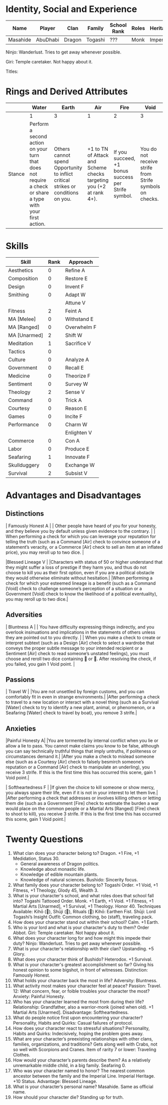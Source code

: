 # Identity, Social and Experience
| Name | Player | Clan | Family | School Rank | Roles | Heritage  | Honor | Glory| Status | Total XP | Unspent XP |
| ---- | ------ | ---- | ------ | ----------- | ----- |---------- | ------ | ---- | ----- | -------- | ---------- |
| Masahide | AbuDhabi | Dragon | Togashi | ??? | Monk |  Imperial |   40    |  50   |  40   |    0    |     0     |

Ninjo: Wanderlust. Tries to get away whenever possible.

Giri: Temple caretaker. Not happy about it.

Titles: 

# Rings and Derived Attributes

|        | Water| Earth | Air | Fire | Void |
| ------ | ---- | ----- | --- | ---- | ---- |
|        |  1   |   3   |  1  |  2   |   3  |
| Stance | Perform a second action on your turn that does not require a check or share a type with your first action. | Others cannot spend Opportunity to inflict critical strikes or conditions on you. | +1 to TN of Attack and Scheme checks targeting you (+2 at rank 4+). | If you succeed, +1 bonus success per Strife symbol. | You do not receive strife from Strife symbols on checks. |

# Skills

|Skill | Rank | Approach |
| ------ | ---- | ----- | 
|Aesthetics|  0   |   Refine A   | 
|Composition |  0   |   Restore E   | 
|Design|  0   |   Invent F   | 
|Smithing|  0   |   Adapt W   | 
|        |     |   Attune V   | 
|Fitness|  2   |   Feint A   | 
|MA [Melee] |  0   |   Withstand E   | 
|MA [Ranged] |  0   |   Overwhelm F   | 
|MA [Unarmed]|  2   |   Shift W   | 
|Meditation |  1   |   Sacrifice V   | 
|Tactics|  0   |      | 
|Culture|  0  |   Analyze A  | 
|Government|  0   |   Recall E   | 
|Medicine|  0   |   Theorize F   | 
|Sentiment|  0   |   Survey W   | 
|Theology|  2   |   Sense V   | 
|Command|  0   |   Trick A | 
|Courtesy|  0   |   Reason E | 
|Games|  0   |   Incite F | 
|Performance|  0   |   Charm W | 
|        |     |   Enlighten V   | 
|Commerce|  0   |   Con A   | 
|Labor| 0   |   Produce E   | 
|Seafaring|  1   |   Innovate F   | 
|Skullduggery|  0   |   Exchange W   | 
|Survival|  2   |   Subsist V   | 

# Advantages and Disadvantages
## Distinctions
| Famously Honest A |
| Other people have heard of you for your honesty, and they believe you by default unless given evidence to the contrary. |
| When performing a check for which you can leverage your reputation for telling the truth (such as a Command [Air] check to convince someone of a statement’s veracity, or a Commerce [Air] check to sell an item at an inflated price), you may reroll up to two dice. |

|Blessed Lineage V |
|Characters with status of 50 or higher understand that they might suffer a loss of prestige if they harm you, and thus do not choose to kill you as their first option, even if you are a political obstacle they would otherwise eliminate without hesitation.|
|When performing a check for which your esteemed lineage is a benefit (such as a Command [Void] check to challenge someone’s perception of a situation or a Government [Void] check to know the likelihood of a political eventuality), you may reroll up to two dice.|

## Adversities
| Bluntness A |
| You have difficulty expressing things indirectly, and you overlook insinuations and implications in the statements of others unless they are pointed out to you directly. |
| When you make a check to create or interpret subtext (such as a Design [Air] check to select a wardrobe that conveys the proper subtle message to your intended recipient or a Sentiment [Air] check to read someone’s unstated feelings), you must choose and reroll two dice containing  or . After resolving the check, if you failed, you gain 1 Void point. |

## Passions
| Travel W |
|You are not unsettled by foreign customs, and you can comfortably fit in even in strange environments.|
|After performing a check to travel to a new location or interact with a novel thing (such as a Survival [Water] check to try to identify a new plant, animal, or phenomenon, or a Seafaring [Water] check to travel by boat), you remove 3 strife.|

## Anxieties
|Painful Honesty A|
|You are tormented by internal conflict when you lie or allow a lie to pass. You cannot make claims you know to be false, although you can say technically truthful things that imply untruths, if politeness or circumstances demand it.|
|After you make a check to mislead someone else (such as a Courtesy [Air] check to falsely besmirch someone’s reputation or a Command [Air] check to manipulate an underling), you receive 3 strife. If this is the first time this has occurred this scene, gain 1 Void point.|

| Softheartedness F |
|If given the choice to kill someone or show mercy, you always spare their life, even if it is not in your interest to let them live.|
|After performing a check that addresses or involves killing others or letting them die (such as a Government [Fire] check to estimate the burden a war would place on the common people or a Martial Arts [Ranged] [Fire] check to shoot to kill), you receive 3 strife. If this is the first time this has occurred this scene, gain 1 Void point.|

# Twenty Questions 
1. What clan does your character belong to?
    Dragon. 
    +1 Fire, +1 Medidation, Status 30.
    - General awareness of Dragon politics.
    - Knowledge about monastic life.
    - Knowledge of edible mountain plants.
    - Knowledge of natural sciences.
    Bushido: Sincerity focus. 
2. What family does your character belong to?
    Togashi Order.
    +1 Void, +1 Fitness, +1 Theology, Glody 45, Wealth 3.
3. What is your character's school, and what roles does that school fall into?
    Togashi Tattooed Order. Monk. 
    +1 Earth, +1 Void. 
    +1 Fitness, +1 Martial Arts [Unarmed], +1 Survival, +1 Theology.
    Honor 40.
    Techniques Available: Kihō (), Shūji (), Rituals ()
    Kihō: Earthen Fist.
    Shūji: Lord Togashi’s Insight
    Outfit: Common clothing, bo (staff), traveling pack.
4. How does your character stand out within their school?
    Calm. +1 Earth.
5. Who is your lord and what is your character's duty to them?
    Order Abbot. 
    Giri: Temple caretaker. Not happy about it.
6. What does your character long for and how might this impede their duty?
    Ninjo: Wanderlust. Tries to get away whenever possible.
7. What is your character's relationship with their clan?
    Upstanding. +5 Glory.
8. What does your character think of Bushido?
    Heterodox. +1 Survival.
9. What is your character's greatest accomplishment so far?
    Giving his honest opinion to some bigshot, in front of witnesses.
    Distinction: Famously Honest.
10. What holds your character back the most in life?
    Adversity: Bluntness. 
11. What activity most makes your character feel at peace?
    Passion: Travel.
12: What concern, fear, or foible troubles your character the most?
    Anxiety: Painful Honesty.
13. Who has your character learned the most from during their life?
    Relationship: Grandfather, also a warrior-monk (joined when old). +1 Martial Arts [Unarmed].
    Disadvantage: Softheartedness.
14. What do people notice first upon encountering your character?
    Personality, Habits and Quirks: Casual failures of protocol.
15. How does your character react to stressful situations?
    Personality, Habits and Quirks: Indecisively, hoping the problem goes away.
16. What are your character’s preexisting relationships with other clans, families, organizations, and traditions?
    Gets along well with Crabs, not so well with Scorpions and Cranes. 
    Item of rarity 7 or lower: Traveling Clothes. 
17. How would your character’s parents describe them?
    As a relatively unremarkable middle child, in a big family.
    Seafaring 0.
18. Who was your character named to honor?
    The nearest common ancestor between the family and the Imperial Line.
    Imperial Heritage. +10 Status.
    Advantage: Blessed Lineage.
19. What is your character’s personal name?
    Masahide. Same as official name.
20. How should your character die?
    Standing up for truth.
